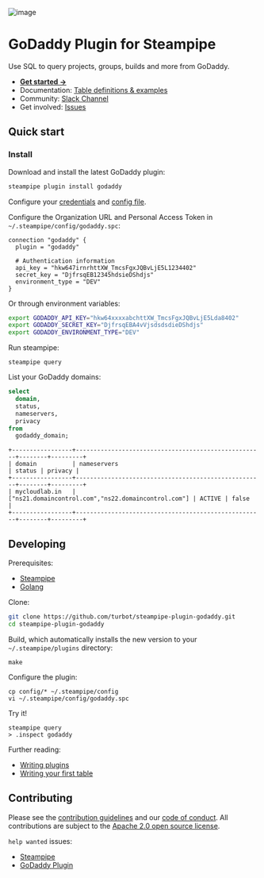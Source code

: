 ![image](https://hub.steampipe.io/images/plugins/turbot/godaddy-social-graphic.png)

# GoDaddy Plugin for Steampipe

Use SQL to query projects, groups, builds and more from GoDaddy.

- **[Get started →](https://hub.steampipe.io/plugins/turbot/godaddy)**
- Documentation: [Table definitions & examples](https://hub.steampipe.io/plugins/turbot/godaddy/tables)
- Community: [Slack Channel](https://steampipe.io/community/join)
- Get involved: [Issues](https://github.com/turbot/steampipe-plugin-godaddy/issues)

## Quick start

### Install

Download and install the latest GoDaddy plugin:

```bash
steampipe plugin install godaddy
```

Configure your [credentials](https://hub.steampipe.io/plugins/turbot/godaddy#credentials) and [config file](https://hub.steampipe.io/plugins/turbot/godaddy#configuration).

Configure the Organization URL and Personal Access Token in `~/.steampipe/config/godaddy.spc`:

```hcl
connection "godaddy" {
  plugin = "godaddy"

  # Authentication information
  api_key = "hkw647irnrhttXW_TmcsFgxJQBvLjE5L1234402"
  secret_key = "DjfrsqEB12345hdsieDShdjs"
  environment_type = "DEV"
}
```

Or through environment variables:

```sh
export GODADDY_API_KEY="hkw64xxxxabchttXW_TmcsFgxJQBvLjE5Lda8402"
export GODADDY_SECRET_KEY="DjfrsqEBA4vVjsdsdsdieDShdjs"
export GODADDY_ENVIRONMENT_TYPE="DEV"
```

Run steampipe:

```shell
steampipe query
```

List your GoDaddy domains:

```sql
select
  domain,
  status,
  nameservers,
  privacy
from
  godaddy_domain;
```

```
+-----------------+-----------------------------------------------------+--------+---------+
| domain          | nameservers                                         | status | privacy |
+-----------------+-----------------------------------------------------+--------+---------+
| mycloudlab.in   | ["ns21.domaincontrol.com","ns22.domaincontrol.com"] | ACTIVE | false   |
+-----------------+-----------------------------------------------------+--------+---------+
```

## Developing

Prerequisites:

- [Steampipe](https://steampipe.io/downloads)
- [Golang](https://golang.org/doc/install)

Clone:

```sh
git clone https://github.com/turbot/steampipe-plugin-godaddy.git
cd steampipe-plugin-godaddy
```

Build, which automatically installs the new version to your `~/.steampipe/plugins` directory:

```
make
```

Configure the plugin:

```
cp config/* ~/.steampipe/config
vi ~/.steampipe/config/godaddy.spc
```

Try it!

```
steampipe query
> .inspect godaddy
```

Further reading:

- [Writing plugins](https://steampipe.io/docs/develop/writing-plugins)
- [Writing your first table](https://steampipe.io/docs/develop/writing-your-first-table)

## Contributing

Please see the [contribution guidelines](https://github.com/turbot/steampipe/blob/main/CONTRIBUTING.md) and our [code of conduct](https://github.com/turbot/steampipe/blob/main/CODE_OF_CONDUCT.md). All contributions are subject to the [Apache 2.0 open source license](https://github.com/turbot/steampipe-plugin-godaddy/blob/main/LICENSE).

`help wanted` issues:

- [Steampipe](https://github.com/turbot/steampipe/labels/help%20wanted)
- [GoDaddy Plugin](https://github.com/turbot/steampipe-plugin-godaddy/labels/help%20wanted)
